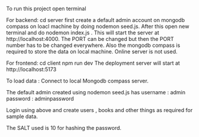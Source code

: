 To run this project 
open terminal

For backend:
cd server
first create a default admin account on mongodb compass on loacl machine by doing nodemon seed.js.
After this open new terminal and do nodemon index.js .
This will start the server at http://localhost:4000. 
The PORT can be changed but then the PORT number has to be changed everywhere. 
Also the mongodb compass is required to store the data on local machine. Online server is not used. 


For frontend:
cd client 
npm run dev 
The deployment server will start at http://localhost:5173

To load data :
Connect to local Mongodb compass server.

The default admin created using nodemon seed.js has 
    username : admin
    password : adminpassword

Login using above and create users , books and other things as required for sample data.

The SALT used is 10 for hashing the password.
